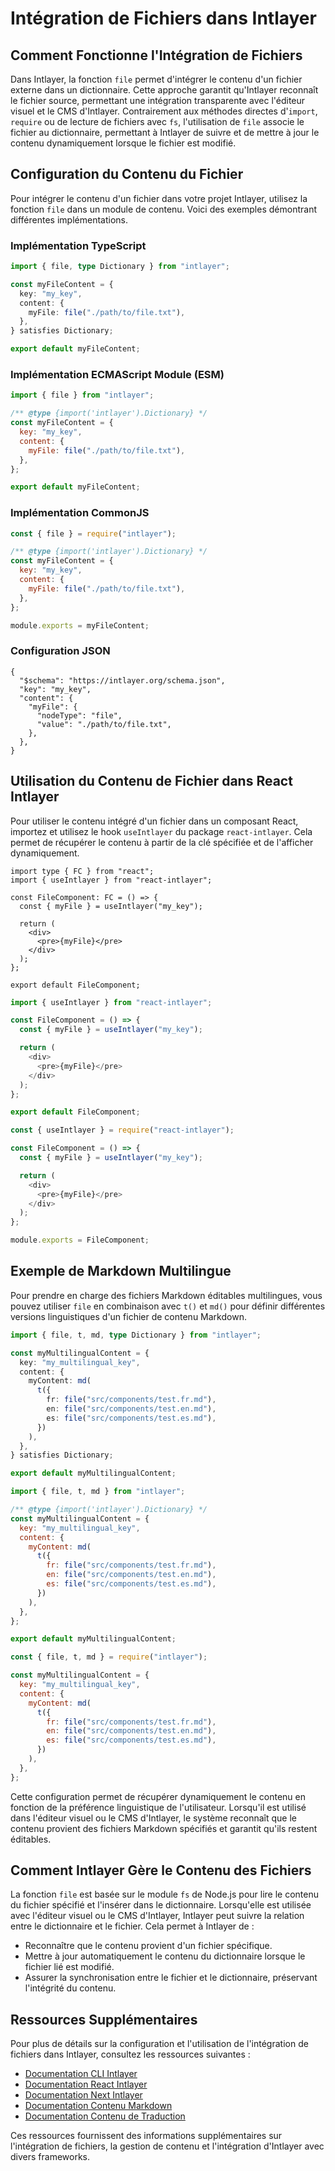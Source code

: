 # Intégration de Fichiers dans Intlayer

## Comment Fonctionne l'Intégration de Fichiers

Dans Intlayer, la fonction `file` permet d'intégrer le contenu d'un fichier externe dans un dictionnaire. Cette approche garantit qu'Intlayer reconnaît le fichier source, permettant une intégration transparente avec l'éditeur visuel et le CMS d'Intlayer. Contrairement aux méthodes directes d'`import`, `require` ou de lecture de fichiers avec `fs`, l'utilisation de `file` associe le fichier au dictionnaire, permettant à Intlayer de suivre et de mettre à jour le contenu dynamiquement lorsque le fichier est modifié.

## Configuration du Contenu du Fichier

Pour intégrer le contenu d'un fichier dans votre projet Intlayer, utilisez la fonction `file` dans un module de contenu. Voici des exemples démontrant différentes implémentations.

### Implémentation TypeScript

```typescript fileName="**/*.content.ts" contentDeclarationFormat="typescript"
import { file, type Dictionary } from "intlayer";

const myFileContent = {
  key: "my_key",
  content: {
    myFile: file("./path/to/file.txt"),
  },
} satisfies Dictionary;

export default myFileContent;
```

### Implémentation ECMAScript Module (ESM)

```javascript fileName="**/*.content.mjs" contentDeclarationFormat="esm"
import { file } from "intlayer";

/** @type {import('intlayer').Dictionary} */
const myFileContent = {
  key: "my_key",
  content: {
    myFile: file("./path/to/file.txt"),
  },
};

export default myFileContent;
```

### Implémentation CommonJS

```javascript fileName="**/*.content.cjs" contentDeclarationFormat="commonjs"
const { file } = require("intlayer");

/** @type {import('intlayer').Dictionary} */
const myFileContent = {
  key: "my_key",
  content: {
    myFile: file("./path/to/file.txt"),
  },
};

module.exports = myFileContent;
```

### Configuration JSON

```json5 fileName="**/*.content.json" contentDeclarationFormat="json"
{
  "$schema": "https://intlayer.org/schema.json",
  "key": "my_key",
  "content": {
    "myFile": {
      "nodeType": "file",
      "value": "./path/to/file.txt",
    },
  },
}
```

## Utilisation du Contenu de Fichier dans React Intlayer

Pour utiliser le contenu intégré d'un fichier dans un composant React, importez et utilisez le hook `useIntlayer` du package `react-intlayer`. Cela permet de récupérer le contenu à partir de la clé spécifiée et de l'afficher dynamiquement.

```tsx fileName="**/*.tsx" codeFormat="typescript"
import type { FC } from "react";
import { useIntlayer } from "react-intlayer";

const FileComponent: FC = () => {
  const { myFile } = useIntlayer("my_key");

  return (
    <div>
      <pre>{myFile}</pre>
    </div>
  );
};

export default FileComponent;
```

```javascript fileName="**/*.mjx" codeFormat="esm"
import { useIntlayer } from "react-intlayer";

const FileComponent = () => {
  const { myFile } = useIntlayer("my_key");

  return (
    <div>
      <pre>{myFile}</pre>
    </div>
  );
};

export default FileComponent;
```

```javascript fileName="**/*.cjs" codeFormat="commonjs"
const { useIntlayer } = require("react-intlayer");

const FileComponent = () => {
  const { myFile } = useIntlayer("my_key");

  return (
    <div>
      <pre>{myFile}</pre>
    </div>
  );
};

module.exports = FileComponent;
```

## Exemple de Markdown Multilingue

Pour prendre en charge des fichiers Markdown éditables multilingues, vous pouvez utiliser `file` en combinaison avec `t()` et `md()` pour définir différentes versions linguistiques d'un fichier de contenu Markdown.

```typescript fileName="**/*.content.ts" contentDeclarationFormat="typescript"
import { file, t, md, type Dictionary } from "intlayer";

const myMultilingualContent = {
  key: "my_multilingual_key",
  content: {
    myContent: md(
      t({
        fr: file("src/components/test.fr.md"),
        en: file("src/components/test.en.md"),
        es: file("src/components/test.es.md"),
      })
    ),
  },
} satisfies Dictionary;

export default myMultilingualContent;
```

```javascript fileName="**/*.content.mjs" contentDeclarationFormat="esm"
import { file, t, md } from "intlayer";

/** @type {import('intlayer').Dictionary} */
const myMultilingualContent = {
  key: "my_multilingual_key",
  content: {
    myContent: md(
      t({
        fr: file("src/components/test.fr.md"),
        en: file("src/components/test.en.md"),
        es: file("src/components/test.es.md"),
      })
    ),
  },
};

export default myMultilingualContent;
```

```javascript fileName="**/*.content.cjs" contentDeclarationFormat="commonjs"
const { file, t, md } = require("intlayer");

const myMultilingualContent = {
  key: "my_multilingual_key",
  content: {
    myContent: md(
      t({
        fr: file("src/components/test.fr.md"),
        en: file("src/components/test.en.md"),
        es: file("src/components/test.es.md"),
      })
    ),
  },
};
```

Cette configuration permet de récupérer dynamiquement le contenu en fonction de la préférence linguistique de l'utilisateur. Lorsqu'il est utilisé dans l'éditeur visuel ou le CMS d'Intlayer, le système reconnaît que le contenu provient des fichiers Markdown spécifiés et garantit qu'ils restent éditables.

## Comment Intlayer Gère le Contenu des Fichiers

La fonction `file` est basée sur le module `fs` de Node.js pour lire le contenu du fichier spécifié et l'insérer dans le dictionnaire. Lorsqu'elle est utilisée avec l'éditeur visuel ou le CMS d'Intlayer, Intlayer peut suivre la relation entre le dictionnaire et le fichier. Cela permet à Intlayer de :

- Reconnaître que le contenu provient d'un fichier spécifique.
- Mettre à jour automatiquement le contenu du dictionnaire lorsque le fichier lié est modifié.
- Assurer la synchronisation entre le fichier et le dictionnaire, préservant l'intégrité du contenu.

## Ressources Supplémentaires

Pour plus de détails sur la configuration et l'utilisation de l'intégration de fichiers dans Intlayer, consultez les ressources suivantes :

- [Documentation CLI Intlayer](https://github.com/aymericzip/intlayer/blob/main/docs/fr/intlayer_cli.md)
- [Documentation React Intlayer](https://github.com/aymericzip/intlayer/blob/main/docs/fr/intlayer_with_create_react_app.md)
- [Documentation Next Intlayer](https://github.com/aymericzip/intlayer/blob/main/docs/fr/intlayer_with_nextjs_15.md)
- [Documentation Contenu Markdown](https://github.com/aymericzip/intlayer/blob/main/docs/fr/dictionary/markdown.md)
- [Documentation Contenu de Traduction](https://github.com/aymericzip/intlayer/blob/main/docs/fr/dictionary/translation.md)

Ces ressources fournissent des informations supplémentaires sur l'intégration de fichiers, la gestion de contenu et l'intégration d'Intlayer avec divers frameworks.
